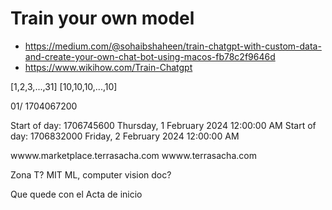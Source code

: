 # Train your own model
- https://medium.com/@sohaibshaheen/train-chatgpt-with-custom-data-and-create-your-own-chat-bot-using-macos-fb78c2f9646d
- https://www.wikihow.com/Train-Chatgpt


[1,2,3,...,31]
[10,10,10,...,10]

01/
1704067200

Start of day: 	1706745600	Thursday, 1 February 2024 12:00:00 AM
Start of day: 	1706832000	Friday, 2 February 2024 12:00:00 AM

wwww.marketplace.terrasacha.com
wwww.terrasacha.com


Zona T? 
MIT ML, computer vision doc?



Que quede con el Acta de inicio